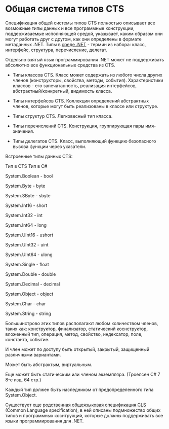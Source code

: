 # Общая система типов CTS

Спецификация общей системы типов CTS полностью описывает все возможные типы данных и все программные конструкции, поддерживаемые исполняющей средой, указывает, каким образом они могут работать друг с другом, как они определены в формате метаданных .NET. Типы в [среде .NET](./index.md) - термин из набора: класс, интерфейс, структура, перечисление, делегат.

Отдельно взятый язык программирования .NET может не поддерживать абсолютно все функциональные средства из CTS. 

- Типы классов CTS. Класс может содержать из любого числа других членов (конструкторы, свойства, методы, события). Характеристики классов - его запечатанность, реализация интерфейсов, абстрактный/конкретный, видимость класса.

- Типы интерфейсов CTS. Коллекции определений абстрактных членов, которые могут быть реализованы в классе или структуре.

- Типы структур CTS. Легковесный тип класса.

- Типы перечислений CTS. Конструкция, группирующая пары имя-значения. 

- Типы делегатов CTS. Класс, выполняющий функцию безопасного вызова функции через указатели.

Встроенные типы данных CTS:

Тип в CTS      Тип в C#

System.Boolean - bool

System.Byte - byte

System.SByte - sbyte

System.Int16 - short

System.Int32 - int

System.Int64 - long

System.UInt16 - ushort

System.UInt32 - uint

System.UInt64 - ulong

System.Single - float

System.Double - double

System.Decimal - decimal

System.Object - object

System.Char - char

System.String - string

Большинстрово этих типов располагают любом количеством членов, таких как: конструктор, финализатор, статический коснструктор, вложенный тип, операция, метод, свойство, индексатор, поле, константа, событие. 

И член может по доступу быть открытый, закрытый, защищенный различными вариантами.

Может быть абстрактым, виртуальным.

Еще может быть статическим или членом экземпляра. (Троелсен C# 7 8-е изд. 64 стр.)

Каждый тип должен быть наследником от предопределенного типа System.Object.

Существует еще [родственная общеязыковая спецификация CLS](./cls.md) (Common Language specification), в ней описаны подмножество общих типов и программных коснтрукций, которые должны поддерживать все языки программирования для .NET. 
